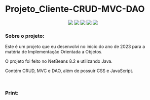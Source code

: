 # Projeto_Cliente-CRUD-MVC-DAO

<p align="center">
  <img src="https://img.shields.io/badge/HTML5-E34F26?style=for-the-badge&logo=html5&logoColor=white">
  <img src="https://img.shields.io/badge/CSS3-1572B6?style=for-the-badge&logo=css3&logoColor=white">
  <img src="https://img.shields.io/badge/Java-ED8B00?style=for-the-badge&logo=openjdk&logoColor=white">
  <img src="https://img.shields.io/badge/JavaScript-323330?style=for-the-badge&logo=javascript&logoColor=F7DF1E">
  <img src="https://img.shields.io/badge/MySQL-00000F?style=for-the-badge&logo=mysql&logoColor=white">
</p>

### Sobre o projeto:
Este é um projeto que eu desenvolvi no início do ano de 2023 para a matéria de Implementação Orientada a Objetos. 

O projeto foi feito no NetBeans 8.2 e utilizando Java. 

Contém CRUD, MVC e DAO, além de possuir CSS e JavaScript.

<br>

### Print:
